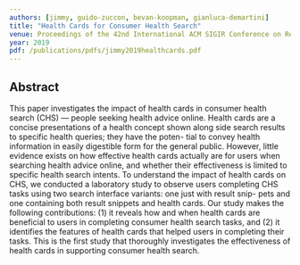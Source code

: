```yaml
---
authors: [jimmy, guido-zuccon, bevan-koopman, gianluca-demartini]
title: "Health Cards for Consumer Health Search"
venue: Proceedings of the 42nd International ACM SIGIR Conference on Research and Development in Information Retrieval (SIGIR '19)
year: 2019
pdf: /publications/pdfs/jimmy2019healthcards.pdf
---
```


## Abstract

This paper investigates the impact of health cards in consumer health search (CHS) — people seeking health advice online. Health cards are a concise presentations of a health concept shown along side search results to specific health queries; they have the poten- tial to convey health information in easily digestible form for the general public. However, little evidence exists on how effective health cards actually are for users when searching health advice online, and whether their effectiveness is limited to specific health search intents. To understand the impact of health cards on CHS, we conducted a laboratory study to observe users completing CHS tasks using two search interface variants: one just with result snip- pets and one containing both result snippets and health cards. Our study makes the following contributions: (1) it reveals how and when health cards are beneficial to users in completing consumer health search tasks, and (2) it identifies the features of health cards that helped users in completing their tasks. This is the first study that thoroughly investigates the effectiveness of health cards in supporting consumer health search.
